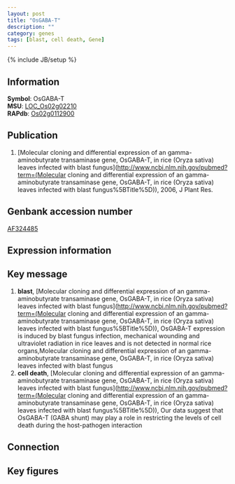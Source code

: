 ```yaml
---
layout: post
title: "OsGABA-T"
description: ""
category: genes
tags: [blast, cell death, Gene]
---
```

{% include JB/setup %}

## Information
__Symbol__: OsGABA-T  
__MSU__: [LOC_Os02g02210](http://rice.plantbiology.msu.edu/cgi-bin/ORF_infopage.cgi?orf=LOC_Os02g02210)  
__RAPdb__: [Os02g0112900](http://rapdb.dna.affrc.go.jp/viewer/gbrowse_details/irgsp1?name=Os02g0112900)  

## Publication
1. [Molecular cloning and differential expression of an gamma-aminobutyrate transaminase gene, OsGABA-T, in rice (Oryza sativa) leaves infected with blast fungus](http://www.ncbi.nlm.nih.gov/pubmed?term=(Molecular cloning and differential expression of an gamma-aminobutyrate transaminase gene, OsGABA-T, in rice (Oryza sativa) leaves infected with blast fungus%5BTitle%5D)), 2006, J Plant Res.

## Genbank accession number
[AF324485](http://www.ncbi.nlm.nih.gov/nuccore/AF324485)

## Expression information

## Key message
1. __blast__, [Molecular cloning and differential expression of an gamma-aminobutyrate transaminase gene, OsGABA-T, in rice (Oryza sativa) leaves infected with blast fungus](http://www.ncbi.nlm.nih.gov/pubmed?term=(Molecular cloning and differential expression of an gamma-aminobutyrate transaminase gene, OsGABA-T, in rice (Oryza sativa) leaves infected with blast fungus%5BTitle%5D)),  OsGABA-T expression is induced by blast fungus infection, mechanical wounding and ultraviolet radiation in rice leaves and is not detected in normal rice organs,Molecular cloning and differential expression of an gamma-aminobutyrate transaminase gene, OsGABA-T, in rice (Oryza sativa) leaves infected with blast fungus
2. __cell death__, [Molecular cloning and differential expression of an gamma-aminobutyrate transaminase gene, OsGABA-T, in rice (Oryza sativa) leaves infected with blast fungus](http://www.ncbi.nlm.nih.gov/pubmed?term=(Molecular cloning and differential expression of an gamma-aminobutyrate transaminase gene, OsGABA-T, in rice (Oryza sativa) leaves infected with blast fungus%5BTitle%5D)),  Our data suggest that OsGABA-T (GABA shunt) may play a role in restricting the levels of cell death during the host-pathogen interaction

## Connection

## Key figures


